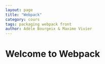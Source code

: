 ```yaml
---
layout: page
title: "Webpack"
category: cours
tags: packaging webpack front
author: Adèle Bourgeix & Maxime Vivier
---
```

# Welcome to Webpack
